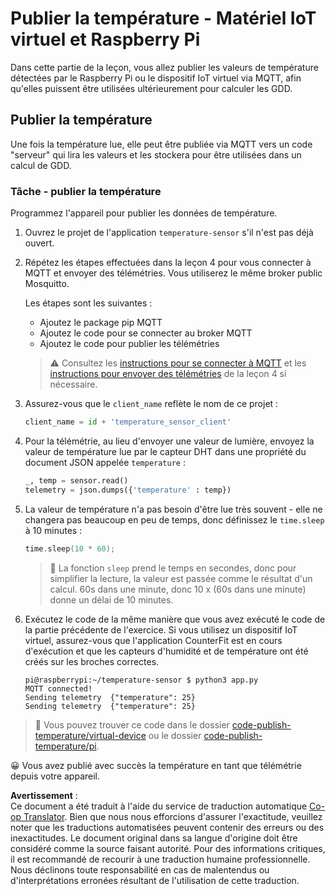 <!--
CO_OP_TRANSLATOR_METADATA:
{
  "original_hash": "4efc74299e19f5d08f2f3f34451a11ba",
  "translation_date": "2025-08-24T22:02:23+00:00",
  "source_file": "2-farm/lessons/1-predict-plant-growth/single-board-computer-temp-publish.md",
  "language_code": "fr"
}
-->
# Publier la température - Matériel IoT virtuel et Raspberry Pi

Dans cette partie de la leçon, vous allez publier les valeurs de température détectées par le Raspberry Pi ou le dispositif IoT virtuel via MQTT, afin qu'elles puissent être utilisées ultérieurement pour calculer les GDD.

## Publier la température

Une fois la température lue, elle peut être publiée via MQTT vers un code "serveur" qui lira les valeurs et les stockera pour être utilisées dans un calcul de GDD.

### Tâche - publier la température

Programmez l'appareil pour publier les données de température.

1. Ouvrez le projet de l'application `temperature-sensor` s'il n'est pas déjà ouvert.

1. Répétez les étapes effectuées dans la leçon 4 pour vous connecter à MQTT et envoyer des télémétries. Vous utiliserez le même broker public Mosquitto.

    Les étapes sont les suivantes :

    - Ajoutez le package pip MQTT
    - Ajoutez le code pour se connecter au broker MQTT
    - Ajoutez le code pour publier les télémétries

    > ⚠️ Consultez les [instructions pour se connecter à MQTT](../../../1-getting-started/lessons/4-connect-internet/single-board-computer-mqtt.md) et les [instructions pour envoyer des télémétries](../../../1-getting-started/lessons/4-connect-internet/single-board-computer-telemetry.md) de la leçon 4 si nécessaire.

1. Assurez-vous que le `client_name` reflète le nom de ce projet :

    ```python
    client_name = id + 'temperature_sensor_client'
    ```

1. Pour la télémétrie, au lieu d'envoyer une valeur de lumière, envoyez la valeur de température lue par le capteur DHT dans une propriété du document JSON appelée `temperature` :

    ```python
    _, temp = sensor.read()
    telemetry = json.dumps({'temperature' : temp})
    ```

1. La valeur de température n'a pas besoin d'être lue très souvent - elle ne changera pas beaucoup en peu de temps, donc définissez le `time.sleep` à 10 minutes :

    ```cpp
    time.sleep(10 * 60);
    ```

    > 💁 La fonction `sleep` prend le temps en secondes, donc pour simplifier la lecture, la valeur est passée comme le résultat d'un calcul. 60s dans une minute, donc 10 x (60s dans une minute) donne un délai de 10 minutes.

1. Exécutez le code de la même manière que vous avez exécuté le code de la partie précédente de l'exercice. Si vous utilisez un dispositif IoT virtuel, assurez-vous que l'application CounterFit est en cours d'exécution et que les capteurs d'humidité et de température ont été créés sur les broches correctes.

    ```output
    pi@raspberrypi:~/temperature-sensor $ python3 app.py
    MQTT connected!
    Sending telemetry  {"temperature": 25}
    Sending telemetry  {"temperature": 25}
    ```

> 💁 Vous pouvez trouver ce code dans le dossier [code-publish-temperature/virtual-device](../../../../../2-farm/lessons/1-predict-plant-growth/code-publish-temperature/virtual-device) ou le dossier [code-publish-temperature/pi](../../../../../2-farm/lessons/1-predict-plant-growth/code-publish-temperature/pi).

😀 Vous avez publié avec succès la température en tant que télémétrie depuis votre appareil.

**Avertissement** :  
Ce document a été traduit à l'aide du service de traduction automatique [Co-op Translator](https://github.com/Azure/co-op-translator). Bien que nous nous efforcions d'assurer l'exactitude, veuillez noter que les traductions automatisées peuvent contenir des erreurs ou des inexactitudes. Le document original dans sa langue d'origine doit être considéré comme la source faisant autorité. Pour des informations critiques, il est recommandé de recourir à une traduction humaine professionnelle. Nous déclinons toute responsabilité en cas de malentendus ou d'interprétations erronées résultant de l'utilisation de cette traduction.